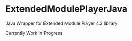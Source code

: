# ExtendedModulePlayerJava
Java Wrapper for Extended Module Player 4.3 library

Currently Work In Progress
